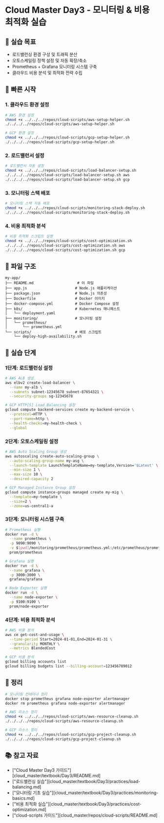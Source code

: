 # Cloud Master Day3 - 모니터링 & 비용 최적화 실습

## 🎯 실습 목표
- 로드밸런싱 환경 구성 및 트래픽 분산
- 오토스케일링 정책 설정 및 자동 확장/축소
- Prometheus + Grafana 모니터링 시스템 구축
- 클라우드 비용 분석 및 최적화 전략 수립

## 🚀 빠른 시작

### 1. 클라우드 환경 설정
```bash
# AWS 환경 설정
chmod +x ../../../repos/cloud-scripts/aws-setup-helper.sh
./../../../repos/cloud-scripts/aws-setup-helper.sh

# GCP 환경 설정
chmod +x ../../../repos/cloud-scripts/gcp-setup-helper.sh
./../../../repos/cloud-scripts/gcp-setup-helper.sh
```

### 2. 로드밸런서 설정
```bash
# 로드밸런서 자동 설정
chmod +x ../../../repos/cloud-scripts/load-balancer-setup.sh
./../../../repos/cloud-scripts/load-balancer-setup.sh aws
./../../../repos/cloud-scripts/load-balancer-setup.sh gcp
```

### 3. 모니터링 스택 배포
```bash
# 모니터링 스택 자동 배포
chmod +x ../../../repos/cloud-scripts/monitoring-stack-deploy.sh
./../../../repos/cloud-scripts/monitoring-stack-deploy.sh
```

### 4. 비용 최적화 분석
```bash
# 비용 최적화 스크립트 실행
chmod +x ../../../repos/cloud-scripts/cost-optimization.sh
./../../../repos/cloud-scripts/cost-optimization.sh aws
./../../../repos/cloud-scripts/cost-optimization.sh gcp
```

## 📁 파일 구조
```
my-app/
├── README.md                    # 이 파일
├── app.js                      # Node.js 애플리케이션
├── package.json                # Node.js 의존성
├── Dockerfile                  # Docker 이미지
├── docker-compose.yml          # Docker Compose 설정
├── k8s/                        # Kubernetes 매니페스트
│   └── deployment.yaml
├── monitoring/                 # 모니터링 설정
│   └── prometheus/
│       └── prometheus.yml
└── scripts/                    # 배포 스크립트
    └── deploy-high-availability.sh
```

## 🔧 실습 단계

### 1단계: 로드밸런싱 설정
```bash
# AWS ALB 생성
aws elbv2 create-load-balancer \
  --name my-alb \
  --subnets subnet-12345678 subnet-87654321 \
  --security-groups sg-12345678

# GCP HTTP[S] Load Balancing 설정
gcloud compute backend-services create my-backend-service \
  --protocol=HTTP \
  --port-name=http \
  --health-checks=my-health-check \
  --global
```

### 2단계: 오토스케일링 설정
```bash
# AWS Auto Scaling Group 생성
aws autoscaling create-auto-scaling-group \
  --auto-scaling-group-name my-asg \
  --launch-template LaunchTemplateName=my-template,Version='$Latest' \
  --min-size 1 \
  --max-size 10 \
  --desired-capacity 2

# GCP Managed Instance Group 설정
gcloud compute instance-groups managed create my-mig \
  --template=my-template \
  --size=2 \
  --zone=us-central1-a
```

### 3단계: 모니터링 시스템 구축
```bash
# Prometheus 실행
docker run -d \
  --name prometheus \
  -p 9090:9090 \
  -v $[pwd]/monitoring/prometheus/prometheus.yml:/etc/prometheus/prometheus.yml \
  prom/prometheus

# Grafana 실행
docker run -d \
  --name grafana \
  -p 3000:3000 \
  grafana/grafana

# Node Exporter 실행
docker run -d \
  --name node-exporter \
  -p 9100:9100 \
  prom/node-exporter
```

### 4단계: 비용 최적화 분석
```bash
# AWS 비용 분석
aws ce get-cost-and-usage \
  --time-period Start=2024-01-01,End=2024-01-31 \
  --granularity MONTHLY \
  --metrics BlendedCost

# GCP 비용 분석
gcloud billing accounts list
gcloud billing budgets list --billing-account=123456789012
```

## 🧹 정리
```bash
# 모니터링 컨테이너 정리
docker stop prometheus grafana node-exporter alertmanager
docker rm prometheus grafana node-exporter alertmanager

# AWS 리소스 정리
chmod +x ../../../repos/cloud-scripts/aws-resource-cleanup.sh
./../../../repos/cloud-scripts/aws-resource-cleanup.sh

# GCP 리소스 정리
chmod +x ../../../repos/cloud-scripts/gcp-project-cleanup.sh
./../../../repos/cloud-scripts/gcp-project-cleanup.sh
```

## 📚 참고 자료
- ["Cloud Master Day3 가이드"][cloud_master/textbook/Day3/README.md]
- ["로드밸런싱 실습"][cloud_master/textbook/Day3/practices/load-balancing.md]
- ["모니터링 기초 실습"][cloud_master/textbook/Day3/practices/monitoring-basics.md]
- ["비용 최적화 실습"][cloud_master/textbook/Day3/practices/cost-optimization.md]
- ["cloud-scripts 가이드"][cloud_master/repos/cloud-scripts/README.md]